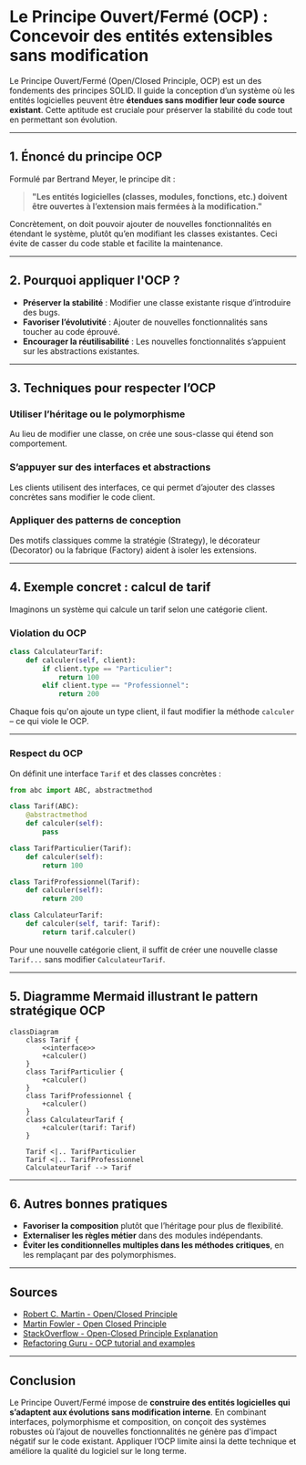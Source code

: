 # Le Principe Ouvert/Fermé (OCP) : Concevoir des entités extensibles sans modification

Le Principe Ouvert/Fermé (Open/Closed Principle, OCP) est un des fondements des principes SOLID. Il guide la conception d’un système où les entités logicielles peuvent être **étendues sans modifier leur code source existant**. Cette aptitude est cruciale pour préserver la stabilité du code tout en permettant son évolution.

---

## 1. Énoncé du principe OCP

Formulé par Bertrand Meyer, le principe dit :

> **"Les entités logicielles (classes, modules, fonctions, etc.) doivent être ouvertes à l’extension mais fermées à la modification."**

Concrètement, on doit pouvoir ajouter de nouvelles fonctionnalités en étendant le système, plutôt qu’en modifiant les classes existantes. Ceci évite de casser du code stable et facilite la maintenance.

---

## 2. Pourquoi appliquer l'OCP ?

- **Préserver la stabilité** : Modifier une classe existante risque d’introduire des bugs.
- **Favoriser l’évolutivité** : Ajouter de nouvelles fonctionnalités sans toucher au code éprouvé.
- **Encourager la réutilisabilité** : Les nouvelles fonctionnalités s’appuient sur les abstractions existantes.

---

## 3. Techniques pour respecter l’OCP

### Utiliser l’héritage ou le polymorphisme

Au lieu de modifier une classe, on crée une sous-classe qui étend son comportement.

### S’appuyer sur des interfaces et abstractions

Les clients utilisent des interfaces, ce qui permet d’ajouter des classes concrètes sans modifier le code client.

### Appliquer des patterns de conception

Des motifs classiques comme la stratégie (Strategy), le décorateur (Decorator) ou la fabrique (Factory) aident à isoler les extensions.

---

## 4. Exemple concret : calcul de tarif

Imaginons un système qui calcule un tarif selon une catégorie client.

### Violation du OCP

```python
class CalculateurTarif:
    def calculer(self, client):
        if client.type == "Particulier":
            return 100
        elif client.type == "Professionnel":
            return 200
```

Chaque fois qu'on ajoute un type client, il faut modifier la méthode `calculer` – ce qui viole le OCP.

---

### Respect du OCP

On définit une interface `Tarif` et des classes concrètes :

```python
from abc import ABC, abstractmethod

class Tarif(ABC):
    @abstractmethod
    def calculer(self):
        pass

class TarifParticulier(Tarif):
    def calculer(self):
        return 100

class TarifProfessionnel(Tarif):
    def calculer(self):
        return 200

class CalculateurTarif:
    def calculer(self, tarif: Tarif):
        return tarif.calculer()
```

Pour une nouvelle catégorie client, il suffit de créer une nouvelle classe `Tarif...` sans modifier `CalculateurTarif`.

---

## 5. Diagramme Mermaid illustrant le pattern stratégique OCP

```mermaid
classDiagram
    class Tarif {
        <<interface>>
        +calculer()
    }
    class TarifParticulier {
        +calculer()
    }
    class TarifProfessionnel {
        +calculer()
    }
    class CalculateurTarif {
        +calculer(tarif: Tarif)
    }

    Tarif <|.. TarifParticulier
    Tarif <|.. TarifProfessionnel
    CalculateurTarif --> Tarif
```

---

## 6. Autres bonnes pratiques

- **Favoriser la composition** plutôt que l’héritage pour plus de flexibilité.
- **Externaliser les règles métier** dans des modules indépendants.
- **Éviter les conditionnelles multiples dans les méthodes critiques**, en les remplaçant par des polymorphismes.

---

## Sources

- [Robert C. Martin - Open/Closed Principle](https://blog.cleancoder.com/uncle-bob/2014/05/08/SingleReponsibilityPrinciple.html#the-open-closed-principle)
- [Martin Fowler - Open Closed Principle](https://martinfowler.com/bliki/OpenClosedPrinciple.html)
- [StackOverflow - Open-Closed Principle Explanation](https://stackoverflow.com/questions/2663267/what-is-open-closed-principle)
- [Refactoring Guru - OCP tutorial and examples](https://refactoring.guru/design-patterns/open-closed-principle)

---

## Conclusion

Le Principe Ouvert/Fermé impose de **construire des entités logicielles qui s’adaptent aux évolutions sans modification interne**. En combinant interfaces, polymorphisme et composition, on conçoit des systèmes robustes où l’ajout de nouvelles fonctionnalités ne génère pas d'impact négatif sur le code existant. Appliquer l’OCP limite ainsi la dette technique et améliore la qualité du logiciel sur le long terme.